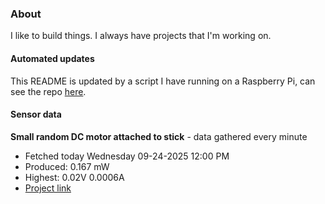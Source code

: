 ### About
I like to build things. I always have projects that I'm working on.

#### Automated updates
This README is updated by a script I have running on a Raspberry Pi, can see the repo [here](https://github.com/jdc-cunningham/raspi-git-repo-updater).

#### Sensor data


**Small random DC motor attached to stick** - data gathered every minute
- Fetched today Wednesday 09-24-2025 12:00 PM
- Produced: 0.167 mW
- Highest: 0.02V 0.0006A
- [Project link](https://github.com/jdc-cunningham/turbine-raspi)